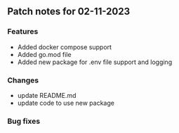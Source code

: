 ## Patch notes for 02-11-2023

### Features

- Added docker compose support
- Added go.mod file
- Added new package for .env file support and logging

### Changes

- update README.md
- update code to use new package

### Bug fixes